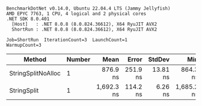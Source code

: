 ```

BenchmarkDotNet v0.14.0, Ubuntu 22.04.4 LTS (Jammy Jellyfish)
AMD EPYC 7763, 1 CPU, 4 logical and 2 physical cores
.NET SDK 8.0.401
  [Host]   : .NET 8.0.8 (8.0.824.36612), X64 RyuJIT AVX2
  ShortRun : .NET 8.0.8 (8.0.824.36612), X64 RyuJIT AVX2

Job=ShortRun  IterationCount=3  LaunchCount=1  
WarmupCount=3  

```
| Method             | Number | Mean       | Error    | StdDev   | Min        | Max        | Gen0   | Allocated |
|------------------- |------- |-----------:|---------:|---------:|-----------:|-----------:|-------:|----------:|
| StringSplitNoAlloc | 1      |   876.9 ns | 251.9 ns | 13.81 ns |   864.3 ns |   891.7 ns |      - |         - |
| StringSplit        | 1      | 1,692.3 ns | 114.2 ns |  6.26 ns | 1,685.2 ns | 1,697.1 ns | 0.0381 |    3208 B |
